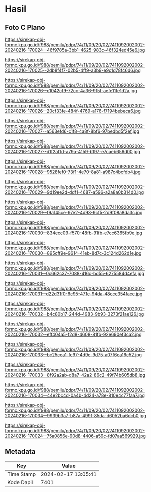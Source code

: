 # Hasil

## Foto C Plano

https://sirekap-obj-formc.kpu.go.id/f988/pemilu/pdpr/74/11/09/20/02/7411092002002-20240216-170024--46f9785a-3bb1-4625-983c-46f324ed45e6.jpg

https://sirekap-obj-formc.kpu.go.id/f988/pemilu/pdpr/74/11/09/20/02/7411092002002-20240216-170025--2db8f4f7-02b5-4ff9-a3b9-e9c1d78f46d6.jpg

https://sirekap-obj-formc.kpu.go.id/f988/pemilu/pdpr/74/11/09/20/02/7411092002002-20240216-170026--c1042cf9-72cc-4a36-9f5f-aefe11fe1d2a.jpg

https://sirekap-obj-formc.kpu.go.id/f988/pemilu/pdpr/74/11/09/20/02/7411092002002-20240216-170026--20cf33fe-484f-4769-a176-f7194bebeca6.jpg

https://sirekap-obj-formc.kpu.go.id/f988/pemilu/pdpr/74/11/09/20/02/7411092002002-20240216-170027--a563efd6-c1f8-4a8f-8bf6-97bedbd5f2ef.jpg

https://sirekap-obj-formc.kpu.go.id/f988/pemilu/pdpr/74/11/09/20/02/7411092002002-20240216-170027--d1f2af1d-a79a-4159-b197-e7caeb656d00.jpg

https://sirekap-obj-formc.kpu.go.id/f988/pemilu/pdpr/74/11/09/20/02/7411092002002-20240216-170028--9528fef0-73f1-4e70-8a81-a987c4bcfdb4.jpg

https://sirekap-obj-formc.kpu.go.id/f988/pemilu/pdpr/74/11/09/20/02/7411092002002-20240216-170029--9d19ee2d-ddf1-4687-a596-a2a8a0b314d0.jpg

https://sirekap-obj-formc.kpu.go.id/f988/pemilu/pdpr/74/11/09/20/02/7411092002002-20240216-170029--f9a145ce-97e2-4d93-9cf5-2d9f08a8da3c.jpg

https://sirekap-obj-formc.kpu.go.id/f988/pemilu/pdpr/74/11/09/20/02/7411092002002-20240216-170030--834ecc09-f570-48fb-91fb-e7cc6365fb9e.jpg

https://sirekap-obj-formc.kpu.go.id/f988/pemilu/pdpr/74/11/09/20/02/7411092002002-20240216-170030--895cff9e-9614-41eb-8d7c-3c124d262d1e.jpg

https://sirekap-obj-formc.kpu.go.id/f988/pemilu/pdpr/74/11/09/20/02/7411092002002-20240216-170031--0c662c37-7088-416c-bd55-6275584d4efa.jpg

https://sirekap-obj-formc.kpu.go.id/f988/pemilu/pdpr/74/11/09/20/02/7411092002002-20240216-170031--d22d31f0-6c95-471e-94da-48cce354face.jpg

https://sirekap-obj-formc.kpu.go.id/f988/pemilu/pdpr/74/11/09/20/02/7411092002002-20240216-170032--b4c80b17-244d-4983-9b93-3273f21ae126.jpg

https://sirekap-obj-formc.kpu.go.id/f988/pemilu/pdpr/74/11/09/20/02/7411092002002-20240216-170032--eff404a5-f2d8-4608-81fb-92e690ef3ca2.jpg

https://sirekap-obj-formc.kpu.go.id/f988/pemilu/pdpr/74/11/09/20/02/7411092002002-20240216-170033--bc25cea1-fe97-4d9e-9d75-a07f6ea16c52.jpg

https://sirekap-obj-formc.kpu.go.id/f988/pemilu/pdpr/74/11/09/20/02/7411092002002-20240216-170033--8f92a2ab-d8a7-42a2-86c2-49f74b605db8.jpg

https://sirekap-obj-formc.kpu.go.id/f988/pemilu/pdpr/74/11/09/20/02/7411092002002-20240216-170034--44e2bc4d-0a4b-4d24-a78e-810e4c77faa7.jpg

https://sirekap-obj-formc.kpu.go.id/f988/pemilu/pdpr/74/11/09/20/02/7411092002002-20240216-170034--9939b3a7-b87a-499f-85da-d6052ba6dcb0.jpg

https://sirekap-obj-formc.kpu.go.id/f988/pemilu/pdpr/74/11/09/20/02/7411092002002-20240216-170024--75a0856e-90d8-4406-a59c-fd07aa569929.jpg


## Metadata

| Key        | Value               |
| ---------- | ------------------- |
| Time Stamp | 2024-02-17 13:05:41 |
| Kode Dapil | 7401                |




